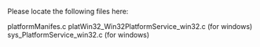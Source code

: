 Please locate the following files here:

platformManifes.c
platWin32_Win32PlatformService_win32.c (for windows)
sys_PlatformService_win32.c (for windows)